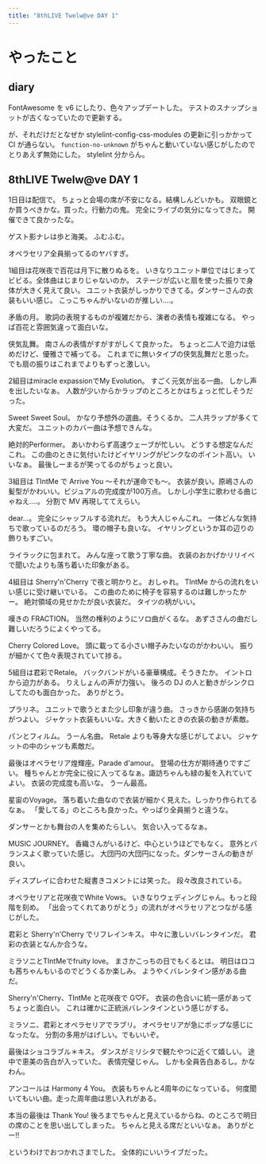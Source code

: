 ```yaml
---
title: "8thLIVE Twelw@ve DAY 1"
---
```


# やったこと

## diary

FontAwesome を v6 にしたり、色々アップデートした。
テストのスナップショットが古くなっていたので更新する。

が、それだけだとなぜか stylelint-config-css-modules の更新に引っかかって CI が通らない。
`function-no-unknown` がちゃんと動いていない感じがしたのでとりあえず無効にした。
stylelint 分からん。

## 8thLIVE Twelw@ve DAY 1

1日目は配信で。
ちょっと会場の席が不安になる。結構しんどいかも。
双眼鏡とか買うべきかな。買った。行動力の鬼。
完全にライブの気分になってきた。
開催できて良かったな。

ゲスト影ナレは歩と海美。
ふむふむ。

オペラセリア全員揃ってるのヤバすぎ。

1組目は花咲夜で百花は月下に散りぬるを。
いきなりユニット単位ではじまってビビる。全体曲はじまりじゃないのか。
ステージが広いと扇を使った振りで身体が大きく見えて良い。
ユニット衣装がしっかりできてる。ダンサーさんの衣装もいい感じ。
こっこちゃんがいないのが推しい‥‥。

矛盾の月。
歌詞の表現するものが複雑だから、演者の表情も複雑になる。
やっぱ百花と雰囲気違って面白いな。

侠気乱舞。
南さんの表情がすがすがしくて良かった。
ちょっと二人で迫力は低めだけど、優雅さで補ってる。
これまでに無いタイプの侠気乱舞だと思った。
でも扇の振りはこれまでよりもずっと激しい。

2組目はmiracle expassionでMy Evolution。
すごく元気が出る一曲。
しかし声を出したいなぁ。
人数が少いからかラップのところとかはちょっと忙しそうだった。

Sweet Sweet Soul。
かなり予想外の選曲。そうくるか。
二人共ラップが多くて大変だ。
ユニットのカバー曲は予想できんな。

絶対的Performer。
あいかわらず高速ウェーブが忙しい。
どうする想定なんだこれ。
この曲のときに気付いたけどイヤリングがピンクなのポイント高い。
いいなぁ。
最後しーまるが笑ってるのがちょっと良い。

3組目は TIntMe で Arrive You 〜それが運命でも〜。
衣装が良い。原嶋さんの髪型がかわいい。ビジュアルの完成度が100万点。
しかし小学生に歌わせる曲じゃねえ‥‥。
分割で MV 再現しててえらい。

dear...。
完全にシャッフルする流れだ。
もう大人じゃんこれ。
一体どんな気持ちで歌っているのだろう。
環の帽子も良いな。
イヤリングというか耳の辺りの飾りもすごい。

ライラックに包まれて。
みんな座って歌う丁寧な曲。
衣装のおかげかリリイベで聞いたよりも落ち着いた印象がある。

4組目は Sherry'n'Cherry で夜と明かりと。
おしゃれ。
TIntMe からの流れをいい感じに受け継いでいる。
この曲のために椅子を容易するのは難しかったかー。
絶対領域の見せかたが良い衣装だ。
タイツの柄がいい。

嘆きの FRACTION。
当然の権利のようにソロ曲がくるな。
あずささんの曲だし難しいだろうによくやってる。

Cherry Colored Love。
頭に載ってる小さい帽子みたいなのがかわいい。
振りが細かくて色々表現されていて捗る。

5組目は君彩でRetale。
バックバンドがいる豪華構成。そうきたか。
イントロから迫力がある。
りえしょんの声が力強い。
後ろの DJ の人と動きがシンクロしてたのも面白かった。
ありがとう。

プラリネ。
ユニットで歌うとまた少し印象が違う曲。
さっきから感謝の気持ちがつよい。
ジャケット衣装もいいな。大きく動いたときの衣装の動きが素敵。

パンとフィルム。
うーん名曲。
Retale よりも等身大な感じがしてよい。
ジャケットの中のシャツも素敵だ。

最後はオペラセリア煌輝座。Parade d'amour。
登場の仕方が期待通りですごい。
種ちゃんとか完全に役に入ってるなぁ。諏訪ちゃんも緑の髪を入れていてよい。
衣装の完成度も高いな。
うーん最高。

星宙のVoyage。
落ち着いた曲なので衣装が細かく見えた。しっかり作られてるなぁ。
「愛してる」のところも良かった。やっぱり全員揃うと違うな。

ダンサーとかも舞台の人を集めたらしい。
気合い入ってるなぁ。

MUSIC JOURNEY。
香織さんがいるけど、中心というほどでもなく。
意外とバランスよく歌っていた感じ。
大団円の大団円になった。ダンサーさんの動きが良い。

ディスプレイに合わせた縦書きコメントには笑った。
段々改良されている。

オペラセリアと花咲夜でWhite Vows。
いきなりウェディングじゃん。もっと段階を刻め。
「出会ってくれてありがとう」の流れがオペラセリアとつながる感じがした。

君彩と Sherry'n'Cherry でリフレインキス。
中々に激しいバレンタインだ。
君彩の衣装となんか合うな。

ミラソニとTIntMeでfruity love。
まさかこっちの日でもくるとは。
明日はロコも茜ちゃんもいるのでどうくるか楽しみ。
ようやくバレンタイン感がある曲だ。

Sherry'n'Cherry、TIntMe と花咲夜で G♡F。
衣装の色合いに統一感があってちょっと面白い。
これは確かに正統派バレンタインという感じがする。

ミラソニ、君彩とオペラセリアでラブリ。
オペラセリアが急にポップな感じになったな。
分割の多用がはげしい。でもいいぞ。

最後はショコラブル＊キス。
ダンスがミリシタで観たやつに近くて嬉しい。
途中で恵美の告白が入っていた。
表情完璧じゃん。
しかも全員告白あるし。かなわん。

アンコールは Harmony 4 You。
衣装もちゃんと4周年のになっている。
何度聞いてもいい曲。走った周年曲は思い入れがある。

本当の最後は Thank You!
後ろまでちゃんと見えているからね、のところで明日の席のことを思い出してしまった。
ちゃんと見える席だといいなぁ。
ありがとー!!

というわけでおつかれさまでした。
全体的にいいライブだった。
